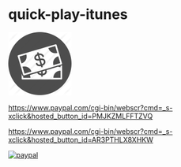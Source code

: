 # quick-play-itunes

<a rel="license" href="https://www.paypal.com/cgi-bin/webscr?cmd=_s-xclick&hosted_button_id=PMJKZMLFFTZVQ" target="_blank">
<img src="https://github.com/aniltv06/quick-play-itunes/blob/master/sendMoney.png"
     style="border-style: none;" alt="Public Domain Mark" />
</a>

https://www.paypal.com/cgi-bin/webscr?cmd=_s-xclick&hosted_button_id=PMJKZMLFFTZVQ

https://www.paypal.com/cgi-bin/webscr?cmd=_s-xclick&hosted_button_id=AR3PTHLX8XHKW

[![paypal](https://www.paypalobjects.com/webstatic/en_US/btn/btn_donate_cc_147x47.png)](https://www.paypal.com/cgi-bin/webscr?cmd=_s-xclick&hosted_button_id=AR3PTHLX8XHKW)
